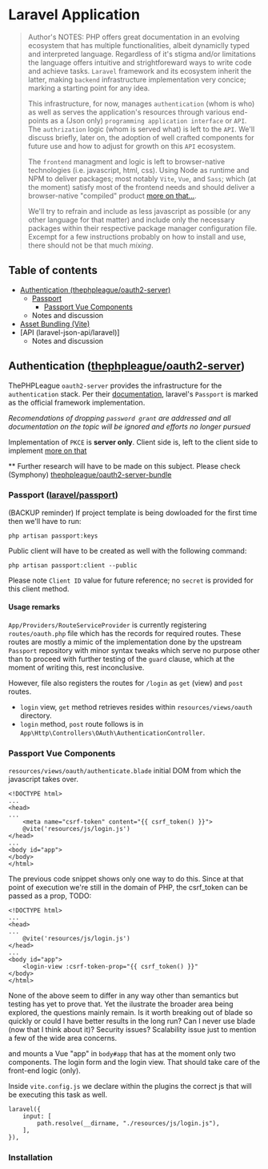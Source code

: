 # Laravel Application

> Author's NOTES:
> PHP offers great documentation in an evolving ecosystem that has multiple functionalities, albeit dynamiclly typed and interpreted language.
> Regardless of it's stigma and/or limitations the language offers intuitive and strightforeward ways to write code and achieve tasks.
> `Laravel` framework and its ecosystem inherit the latter, making `backend` infrastructure implementation very concice; marking a starting point
> for any idea.
>
> This infrastructure, for now, manages `authentication` (whom is who) as well as serves the application's resources through
> various end-points as a (Json only) `programming application interface` or `API`. The `authrization` logic (whom is served what) is left to the `API`.
> We'll discuss briefly, later on, the adoption of well crafted components for future use and how to adjust for growth on this `API` ecosystem.
>
> The `frontend` managment and logic is left to browser-native technologies (i.e. javascript, html, css).
> Using Node as runtime and NPM to deliver packages; most notably `Vite`, `Vue`, and `Sass`;
> which (at the moment) satisfy most of the frontend needs and should deliver a browser-native "compiled" product [more on that...]().
>
> We'll try to refrain and include as less javascript as possible (or any other language for that matter)
> and include only the necessary packages within their respective package manager configuration file.
> Excempt for a few instructions probably on how to install and use, there should not be that much _mixing_.

## Table of contents

-   [Authentication (thephpleague/oauth2-server)]()
    -   [Passport](#passport-laravelpassport)
        -   [Passport Vue Components](#passport-vue-components)
    -   Notes and discussion
-   [Asset Bundling (Vite)]()
-   [API (laravel-json-api/laravel)]
    -   Notes and discussion

## Authentication ([thephpleague/oauth2-server](https://github.com/thephpleague/oauth2-server))

ThePHPLeague `oauth2-server` provides the infrastructure for the `authentication` stack.
Per their [documentation](https://oauth2.thephpleague.com/), laravel's `Passport` is marked as the official framework implementation.

_Recomendations of dropping `password grant` are addressed and all documentation on the topic will be ignored and efforts no longer pursued_

Implementation of `PKCE` is **server only**. Client side is, left to the client side to implement [more on that]()

\*\* Further research will have to be made on this subject.
Please check (Symphony) [thephpleague/oauth2-server-bundle](https://github.com/thephpleague/oauth2-server-bundle)

### Passport ([laravel/passport](https://github.com/laravel/passport))

(BACKUP reminder) If project template is being dowloaded for the first time then we'll have to run:

```
php artisan passport:keys
```

Public client will have to be created as well with the following command:

```
php artisan passport:client --public
```

Please note `Client ID` value for future reference; no `secret` is provided for this client method.

#### Usage remarks

`App/Providers/RouteServiceProvider` is currently registering `routes/oauth.php` file which has the records for required routes. These routes are mostly a mimic of the implementation done by the upstream `Passport` repository with minor syntax tweaks which serve no purpose other than to proceed with further testing of the `guard` clause, which at the moment of writing this, rest inconclusive.

However, file also registers the routes for `/login` as `get` (view) and `post` routes.

-   `login` view, `get` method retrieves resides within `resources/views/oauth` directory.
-   `login` method, `post` route follows is in `App\Http\Controllers\OAuth\AuthenticationController`.

### Passport Vue Components

`resources/views/oauth/authenticate.blade` initial DOM from which the javascript takes over.

```
<!DOCTYPE html>
...
<head>
...
    <meta name="csrf-token" content="{{ csrf_token() }}">
    @vite('resources/js/login.js')
</head>
...
<body id="app">
</body>
</html>
```

The previous code snippet shows only one way to do this.
Since at that point of execution we're still in the domain of PHP, the csrf_token can be passed as a prop,
TODO:

```
<!DOCTYPE html>
...
<head>
...
    @vite('resources/js/login.js')
</head>
...
<body id="app">
    <login-view :csrf-token-prop="{{ csrf_token() }}"
</body>
</html>
```

None of the above seem to differ in any way other than semantics but testing has yet to prove that. Yet the ilustrate the broader area
being explored, the questions mainly remain. Is it worth breaking out of blade so quickly or could I have better results in the long run?
Can I never use blade (now that I think about it)? Security issues? Scalability issue just to mention a few of the wide area concerns.

and mounts a Vue "app" in `body#app` that has at the moment only two components. The login form and the login view. That should take care of the front-end logic (only).

Inside `vite.config.js` we declare within the plugins the correct js that will be executing this task as well.

```
laravel({
    input: [
        path.resolve(__dirname, "./resources/js/login.js"),
    ],
}),
```

### Installation
